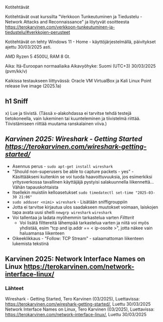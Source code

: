 Kotitehtävät

Kotitehtävät ovat kurssilta "Verkkoon Tunkeutuminen ja Tiedustelu - Network Attacks and Reconnaissance" ja löytyvät osoitteesta https://terokarvinen.com/verkkoon-tunkeutuminen-ja-tiedustelu/#verkkojen-perusteet 

Kotitehtävät on tehty Windows 11 - Home - käyttöjärjestelmällä, päivitykset ajettu 30/03/2025 asti.

AMD Ryzen 5 4500U, RAM 8 Gt.

Aika: Itä-Euroopan normaaliaika Aikavyöhyke: Suomi (UTC+3) 30/03/2025 (pvm/kk/v)

Kaikissa testaukseen liittyvässä: Oracle VM VirtualBox ja Kali Linux Point release live image (2025.1a)


## h1 Sniff
x) Lue ja tiivistä. (Tässä x-alakohdassa ei tarvitse tehdä testejä tietokoneella, vain lukeminen tai kuunteleminen ja tiivistelmä riittää. Tiivistämiseen riittää muutama ranskalainen viiva.)
## *Karvinen 2025: Wireshark - Getting Started https://terokarvinen.com/wireshark-getting-started/*
- Asennus perus - ```sudo apt-get install wireshark```
- "Should non-superusers be able to capture packets - yes" - Käsittääkseni kuitenkin se voi tuoda haavoittuvuuksia, jos esimerkiksi yritysverkossa tavallinen käyttäjäjä pystyisi salakuunnella liikennettä... Vähän tapauskohtaista
- Itsellekin muistiin kelloasetukset ```sudo timedatectl set-time "2025-03-30 21:06"```
- ```sudo adduser <nimi> wireshark``` - Lisätään sniffigrouppiin
- Jotta ei tarvitse kirjautua ulos saadakseen muutokset voimaan, laiskojen tapa avata uusi shelli ```newgrp wireshark``` ```wireshark```
- Voi tallentaa ja ladata myöhemmin tarkastelua varten
*Filtterit*
  - Voi lisätä filttereitä lähempää tarkastelua varten ja niitä voi myös yhdistää, esim "tcp and ip.addr == < ip-osoite >", jotta näkee vain haluamansa liikenteen
- Oikeeklikkaus - "Follow: TCP Stream" - salaamattoman liikenteen lukemista tekstinä
## Karvinen 2025: Network Interface Names on Linux https://terokarvinen.com/network-interface-linux/





















### Lähteet
Wireshark - Getting Started, Tero Karvinen (03/2025), Luettavissa: https://terokarvinen.com/wireshark-getting-started/, Luettu 30/03/2025
Network Interface Names on Linux, Tero Karvinen (03/2025), Luettavissa: https://terokarvinen.com/network-interface-linux/, Luettu 30/03/2025


